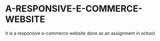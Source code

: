 # A-RESPONSIVE-E-COMMERCE-WEBSITE
It is a responsive e-commerce website done as an assignment in school
